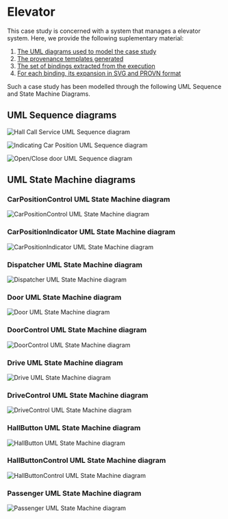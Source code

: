 # Elevator

This case study is concerned with a system that manages a elevator system. 
Here, we provide the following suplementary material:
 1. [The UML diagrams used to model the case study](https://uml2prov.github.io/Elevator/readme.md#uml-sequence-diagrams)
 2. [The provenance templates generated](https://github.com/uml2prov/uml2prov.github.io/tree/master/Elevator/Elevator_Templates) 
 3. [The set of bindings extracted from the execution](https://github.com/uml2prov/uml2prov.github.io/tree/master/Elevator/Elevator_bindings)
 4. [For each binding, its expansion in SVG and PROVN format](https://github.com/uml2prov/uml2prov.github.io/tree/master/Elevator/expanded)

Such a case study has been modelled through the following UML Sequence and State Machine Diagrams.

## UML Sequence diagrams

![](https://github.com/uml2prov/uml2prov.github.io/blob/master/Elevator/UML%20diagrams/sequenceDiagrams/HallCallService.png "Hall Call Service UML Sequence diagram")

![](https://github.com/uml2prov/uml2prov.github.io/blob/master/Elevator/UML%20diagrams/sequenceDiagrams/IndicatingCarPosition.png "Indicating Car Position UML Sequence diagram")

![](https://github.com/uml2prov/uml2prov.github.io/blob/master/Elevator/UML%20diagrams/sequenceDiagrams/OpenCloseDoor.png "Open/Close door UML Sequence diagram")


## UML State Machine diagrams

### CarPositionControl UML State Machine diagram
![](https://github.com/uml2prov/uml2prov.github.io/blob/master/Elevator/UML%20diagrams/statemachineDiagrams/CarPositionControl.png "CarPositionControl UML State Machine diagram")

### CarPositionIndicator UML State Machine diagram
![](https://github.com/uml2prov/uml2prov.github.io/blob/master/Elevator/UML%20diagrams/statemachineDiagrams/CarPositionIndicator.png "CarPositionIndicator UML State Machine diagram")

### Dispatcher UML State Machine diagram
![](https://github.com/uml2prov/uml2prov.github.io/blob/master/Elevator/UML%20diagrams/statemachineDiagrams/Dispatcher.png "Dispatcher UML State Machine diagram")

### Door UML State Machine diagram
![](https://github.com/uml2prov/uml2prov.github.io/blob/master/Elevator/UML%20diagrams/statemachineDiagrams/Door.png "Door UML State Machine diagram")

### DoorControl UML State Machine diagram
![](https://github.com/uml2prov/uml2prov.github.io/blob/master/Elevator/UML%20diagrams/statemachineDiagrams/DoorControl.png "DoorControl UML State Machine diagram")


### Drive UML State Machine diagram
![](https://github.com/uml2prov/uml2prov.github.io/blob/master/Elevator/UML%20diagrams/statemachineDiagrams/Drive.png "Drive UML State Machine diagram")


### DriveControl UML State Machine diagram
![](https://github.com/uml2prov/uml2prov.github.io/blob/master/Elevator/UML%20diagrams/statemachineDiagrams/DriveControl.png "DriveControl UML State Machine diagram")


### HallButton UML State Machine diagram
![](https://github.com/uml2prov/uml2prov.github.io/blob/master/Elevator/UML%20diagrams/statemachineDiagrams/HallButton.png "HallButton UML State Machine diagram")


### HallButtonControl UML State Machine diagram
![](https://github.com/uml2prov/uml2prov.github.io/blob/master/Elevator/UML%20diagrams/statemachineDiagrams/HallButtonControl.png "HallButtonControl UML State Machine diagram")

### Passenger UML State Machine diagram
![](https://github.com/uml2prov/uml2prov.github.io/blob/master/Elevator/UML%20diagrams/statemachineDiagrams/Passenger.png "Passenger UML State Machine diagram")


